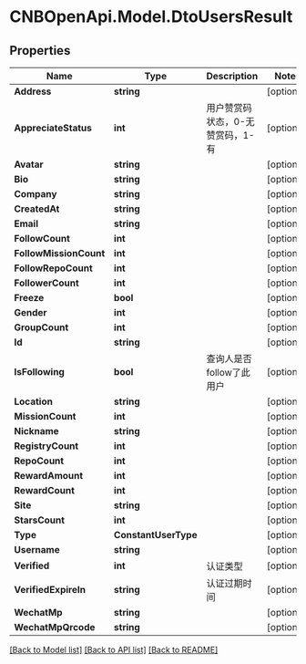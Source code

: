 # CNBOpenApi.Model.DtoUsersResult

## Properties

Name | Type | Description | Notes
------------ | ------------- | ------------- | -------------
**Address** | **string** |  | [optional] 
**AppreciateStatus** | **int** | 用户赞赏码状态，0-无赞赏码，1-有 | [optional] 
**Avatar** | **string** |  | [optional] 
**Bio** | **string** |  | [optional] 
**Company** | **string** |  | [optional] 
**CreatedAt** | **string** |  | [optional] 
**Email** | **string** |  | [optional] 
**FollowCount** | **int** |  | [optional] 
**FollowMissionCount** | **int** |  | [optional] 
**FollowRepoCount** | **int** |  | [optional] 
**FollowerCount** | **int** |  | [optional] 
**Freeze** | **bool** |  | [optional] 
**Gender** | **int** |  | [optional] 
**GroupCount** | **int** |  | [optional] 
**Id** | **string** |  | [optional] 
**IsFollowing** | **bool** | 查询人是否follow了此用户 | [optional] 
**Location** | **string** |  | [optional] 
**MissionCount** | **int** |  | [optional] 
**Nickname** | **string** |  | [optional] 
**RegistryCount** | **int** |  | [optional] 
**RepoCount** | **int** |  | [optional] 
**RewardAmount** | **int** |  | [optional] 
**RewardCount** | **int** |  | [optional] 
**Site** | **string** |  | [optional] 
**StarsCount** | **int** |  | [optional] 
**Type** | **ConstantUserType** |  | [optional] 
**Username** | **string** |  | [optional] 
**Verified** | **int** | 认证类型 | [optional] 
**VerifiedExpireIn** | **string** | 认证过期时间 | [optional] 
**WechatMp** | **string** |  | [optional] 
**WechatMpQrcode** | **string** |  | [optional] 

[[Back to Model list]](../../README.md#documentation-for-models) [[Back to API list]](../../README.md#documentation-for-api-endpoints) [[Back to README]](../../README.md)

